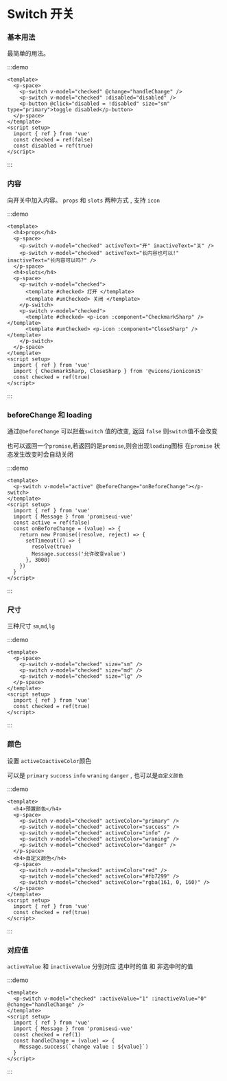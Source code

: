 # Switch 开关

### 基本用法

最简单的用法。

:::demo

```vue
<template>
  <p-space>
    <p-switch v-model="checked" @change="handleChange" />
    <p-switch v-model="checked" :disabled="disabled" />
    <p-button @click="disabled = !disabled" size="sm" type="primary">toggle disabled</p-button>
  </p-space>
</template>
<script setup>
  import { ref } from 'vue'
  const checked = ref(false)
  const disabled = ref(true)
</script>
```

:::

### 内容

向开关中加入内容。 `props` 和 `slots` 两种方式 , 支持 `icon`

:::demo

```vue
<template>
  <h4>props</h4>
  <p-space>
    <p-switch v-model="checked" activeText="开" inactiveText="关" />
    <p-switch v-model="checked" activeText="长内容也可以!" inactiveText="长内容可以吗?" />
  </p-space>
  <h4>slots</h4>
  <p-space>
    <p-switch v-model="checked">
      <template #checked> 打开 </template>
      <template #unChecked> 关闭 </template>
    </p-switch>
    <p-switch v-model="checked">
      <template #checked> <p-icon :component="CheckmarkSharp" /> </template>
      <template #unChecked> <p-icon :component="CloseSharp" /> </template>
    </p-switch>
  </p-space>
</template>
<script setup>
  import { ref } from 'vue'
  import { CheckmarkSharp, CloseSharp } from '@vicons/ionicons5'
  const checked = ref(true)
</script>
```

:::

### beforeChange 和 loading

通过`@beforeChange` 可以拦截`switch` 值的改变, 返回 `false` 则`switch`值不会改变

也可以返回一个`promise`,若返回的是`promise`,则会出现`loading`图标 在`promise` 状态发生改变时会自动关闭

:::demo

```vue
<template>
  <p-switch v-model="active" @beforeChange="onBeforeChange"></p-switch>
</template>
<script setup>
  import { ref } from 'vue'
  import { Message } from 'promiseui-vue'
  const active = ref(false)
  const onBeforeChange = (value) => {
    return new Promise((resolve, reject) => {
      setTimeout(() => {
        resolve(true)
        Message.success('允许改变value')
      }, 3000)
    })
  }
</script>
```

:::

### 尺寸

三种尺寸 `sm`,`md`,`lg`

:::demo

```vue
<template>
  <p-space>
    <p-switch v-model="checked" size="sm" />
    <p-switch v-model="checked" size="md" />
    <p-switch v-model="checked" size="lg" />
  </p-space>
</template>
<script setup>
  import { ref } from 'vue'
  const checked = ref(true)
</script>
```

:::

### 颜色

设置 `activeCoactiveColor`颜色

可以是 `primary` `success` `info` `wraning` `danger` , 也可以是`自定义颜色`

:::demo

```vue
<template>
  <h4>预置颜色</h4>
  <p-space>
    <p-switch v-model="checked" activeColor="primary" />
    <p-switch v-model="checked" activeColor="success" />
    <p-switch v-model="checked" activeColor="info" />
    <p-switch v-model="checked" activeColor="wraning" />
    <p-switch v-model="checked" activeColor="danger" />
  </p-space>
  <h4>自定义颜色</h4>
  <p-space>
    <p-switch v-model="checked" activeColor="red" />
    <p-switch v-model="checked" activeColor="#fb7299" />
    <p-switch v-model="checked" activeColor="rgba(161, 0, 160)" />
  </p-space>
</template>
<script setup>
  import { ref } from 'vue'
  const checked = ref(true)
</script>
```

:::

### 对应值

`activeValue` 和 `inactiveValue` 分别对应 选中时的值 和 非选中时的值

:::demo

```vue
<template>
  <p-switch v-model="checked" :activeValue="1" :inactiveValue="0" @change="handleChange" />
</template>
<script setup>
  import { ref } from 'vue'
  import { Message } from 'promiseui-vue'
  const checked = ref(1)
  const handleChange = (value) => {
    Message.success(`change value : ${value}`)
  }
</script>
```

:::
